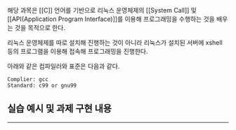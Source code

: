 
해당 과목은 [[C]] 언어를 기반으로 리눅스 운영체제의 [[System Call]] 및 [[API(Application Program Interface)]]를 이용해 프로그래밍을 수행하는 것을 배우는 것을 목적으로 한다.

리눅스 운영체제를 따로 설치해 진행하는 것이 아니라 리눅스가 설치된 서버에 xshell 등의 프로그램을 이용해 접속해 프로그래밍을 진행한다. 

아래와 같은 컴파일러와 표준은 다음과 같다. 

	Complier: gcc
	Standard: c99 or gnu99

## 실습 예시 및 과제 구현 내용
---
